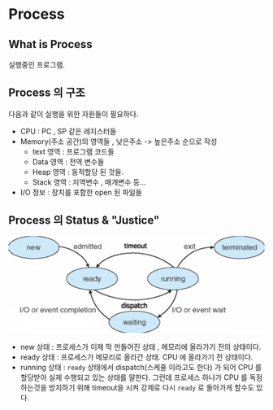 # Process
## What is Process 
실행중인 프로그램.
## Process 의 구조
다음과 같이 실행을 위한 자원들이 필요하다.
  - CPU : PC , SP 같은 레지스터들
  - Memory(주소 공간)의 영역들 , 낮은주소 -> 높은주소 순으로 작성
    - text 영역 : 프로그램 코드들
    - Data 영역 : 전역 변수들
    - Heap 영역 : 동적할당 된 것들.
    - Stack 영역 : 지역변수 , 매개변수 등...
  - I/O 정보 : 장치를 포함한 open 된 파일들
## Process 의 Status & "Justice"
<img src="../images/4.png">
  
  - new 상태 : 프로세스가 이제 막 만들어진 상태 , 메모리에 올라가기 전의 상태이다.
  - ready 상태 : 프로세스가 메모리로 올라간 상태. CPU 에 올라가기 전 상태이다.
  - running 상태 : `ready` 상태에서 dispatch(스케줄 이라고도 한다) 가 되어 CPU 를 할당받아 실제 수행되고 있는 상태를 말한다. 그런데 프로세스 하나가 CPU 를 독점하는것을 방지하기 위해 timeout을 시켜 강제로 다시 `ready` 로 돌아가게 할수도 있다.